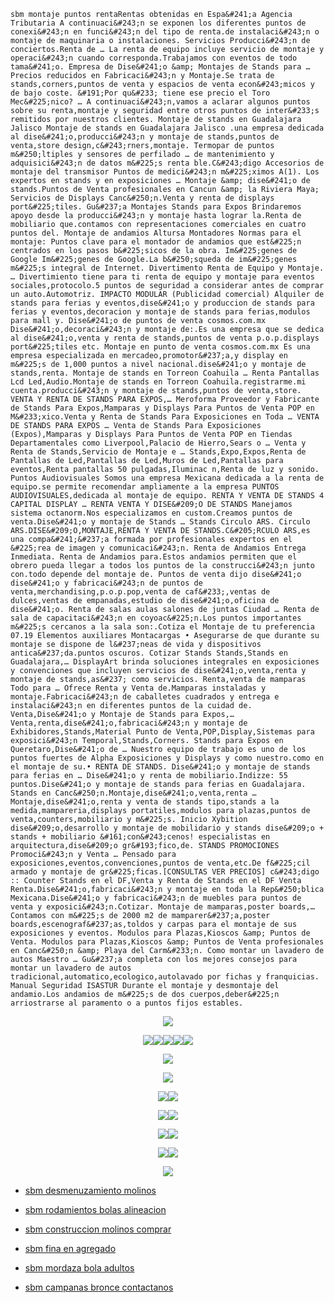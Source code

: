 
```
sbm montaje puntos rentaRentas obtenidas en Espa&#241;a Agencia Tributaria A continuaci&#243;n se exponen los diferentes puntos de conexi&#243;n en funci&#243;n del tipo de renta.de instalaci&#243;n o montaje de maquinaria o instalaciones. Servicios Producci&#243;n de conciertos.Renta de … La renta de equipo incluye servicio de montaje y operaci&#243;n cuando corresponda.Trabajamos con eventos de todo tama&#241;o. Empresa de Dise&#241;o &amp; Montajes de Stands para … Precios reducidos en Fabricaci&#243;n y Montaje.Se trata de stands,corners,puntos de venta y espacios de venta econ&#243;micos y de bajo coste. &#191;Por qu&#233; tiene ese precio el Toro Mec&#225;nico? … A continuaci&#243;n,vamos a aclarar algunos puntos sobre su renta,montaje y seguridad entre otros puntos de inter&#233;s remitidos por nuestros clientes. Montaje de stands en Guadalajara Jalisco Montaje de stands en Guadalajara Jalisco .una empresa dedicada al dise&#241;o,producci&#243;n y montaje de stands,puntos de venta,store design,c&#243;rners,montaje. Termopar de puntos m&#250;ltiples y sensores de perfilado … de mantenimiento y adquisici&#243;n de datos m&#225;s renta ble.C&#243;digo Accesorios de montaje del transmisor Puntos de medici&#243;n m&#225;ximos A(1). Los expertos en stands y en exposiciones … Montaje &amp; dise&#241;o de stands.Puntos de Venta profesionales en Cancun &amp; la Riviera Maya; Servicios de Displays Canc&#250;n.Venta y renta de displays port&#225;tiles. Gu&#237;a Montajes Stands para Expos Brindaremos apoyo desde la producci&#243;n y montaje hasta lograr la.Renta de mobiliario que.contamos con representaciones comerciales en cuatro puntos del. Montaje de andamios Altursa Montadores Normas para el montaje: Puntos clave para el montador de andamios que est&#225;n centrados en los pasos b&#225;sicos de la obra. Im&#225;genes de Google Im&#225;genes de Google.La b&#250;squeda de im&#225;genes m&#225;s integral de Internet. Divertimento Renta de Equipo y Montaje. … Divertimiento tiene para ti renta de equipo y montaje para eventos sociales,protocolo.5 puntos de seguridad a considerar antes de comprar un auto.Automotriz. IMPACTO MODULAR (Publicidad comercial) Alquiler de stands para ferias y eventos,dise&#241;o y produccion de stands para ferias y eventos,decoracion y montaje de stands para ferias,modulos para mall y. Dise&#241;o de puntos de venta cosmos.com.mx Dise&#241;o,decoraci&#243;n y montaje de:.Es una empresa que se dedica al dise&#241;o,venta y renta de stands,puntos de venta p.o.p.displays port&#225;tiles etc. Montaje en punto de venta cosmos.com.mx Es una empresa especializada en mercadeo,promotor&#237;a,y display en m&#225;s de 1,000 puntos a nivel nacional.dise&#241;o y montaje de stands,renta. Montaje de stands en Torreon Coahuila … Renta Pantallas Lcd Led,Audio.Montaje de stands en Torreon Coahuila.registrarme.mi cuenta.producci&#243;n y montaje de stands,puntos de venta,store. VENTA Y RENTA DE STANDS PARA EXPOS,… Meroforma Proveedor y Fabricante de Stands Para Expos,Mamparas y Displays Para Puntos de Venta POP en M&#233;xico.Venta y Renta de Stands Para Exposiciones en Toda … VENTA DE STANDS PARA EXPOS … Venta de Stands Para Exposiciones (Expos),Mamparas y Displays Para Puntos de Venta POP en Tiendas Departamentales como Liverpool,Palacio de Hierro,Sears o … Venta y Renta de Stands,Servicio de Montaje e … Stands,Expo,Expos,Renta de Pantallas de Led,Pantallas de Led,Muros de Led,Pantallas para eventos,Renta pantallas 50 pulgadas,Iluminac n,Renta de luz y sonido. Puntos Audiovisuales Somos una empresa Mexicana dedicada a la renta de equipo.se permite recomendar ampliamente a la empresa PUNTOS AUDIOVISUALES,dedicada al montaje de equipo. RENTA Y VENTA DE STANDS 4 CAPITAL DISPLAY … RENTA VENTA Y DISE&#209;O DE STANDS Manejamos sistema octanorm.Nos especializamos en custom.Creamos puntos de venta.Dise&#241;o y montaje de Stands … Stands Circulo ARS. Circulo ARS.DISE&#209;O,MONTAJE,RENTA Y VENTA DE STANDS.C&#205;RCULO ARS,es una compa&#241;&#237;a formada por profesionales expertos en el &#225;rea de imagen y comunicaci&#243;n. Renta de Andamios Entrega Inmediata. Renta de Andamios para.Estos andamios permiten que el obrero pueda llegar a todos los puntos de la construcci&#243;n junto con.todo depende del montaje de. Puntos de venta dijo dise&#241;o dise&#241;o y fabricaci&#243;n de puntos de venta,merchandising,p.o.p.pop,venta de caf&#233;,ventas de dulces,ventas de empanadas,estudio de dise&#241;o,oficina de dise&#241;o. Renta de salas aulas salones de juntas Ciudad … Renta de sala de capacitaci&#243;n en coyoac&#225;n.Los puntos importantes m&#225;s cercanos a la sala son:.Cotiza el Montaje de tu preferencia 07.19 Elementos auxiliares Montacargas • Asegurarse de que durante su montaje se dispone de l&#237;neas de vida y dispositivos antica&#237;da.puntos oscuros. Cotizar Stands Stands,Stands en Guadalajara,… DisplayArt brinda soluciones integrales en exposiciones y convenciones que incluyen servicios de dise&#241;o,venta,renta y montaje de stands,as&#237; como servicios. Renta,venta de mamparas Todo para … Ofrece Renta y Venta de.Mamparas instaladas y montaje.Fabricaci&#243;n de caballetes cuadrados y entrega e instalaci&#243;n en diferentes puntos de la cuidad de. Venta,Dise&#241;o y Montaje de Stands para Expos,… Venta,renta,dise&#241;o,fabricaci&#243;n y montaje de Exhibidores,Stands,Material Punto de Venta,POP,Display,Sistemas para exposici&#243;n Temporal,Stands,Corners. Stands para Expos en Queretaro,Dise&#241;o de … Nuestro equipo de trabajo es uno de los puntos fuertes de Alpha Exposiciones y Displays y como nuestro.como en el montaje de su.• RENTA DE STANDS. Dise&#241;o y montaje de stands para ferias en … Dise&#241;o y renta de mobiliario.Indizze: 55 puntos.Dise&#241;o y montaje de stands para ferias en Guadalajara. Stands en Canc&#250;n.Montaje,dise&#241;o,venta,renta … Montaje,dise&#241;o,renta y venta de stands tipo,stands a la medida,mampareria,displays portatiles,modulos para plazas,puntos de venta,counters,mobiliario y m&#225;s. Inicio Xybition dise&#209;o,desarrollo y montaje de mobilidario y stands dise&#209;o + stands + mobiliario &#161;con&#243;cenos! especialistas en arquitectura,dise&#209;o gr&#193;fico,de. STANDS PROMOCIONES Promoci&#243;n y Venta … Pensado para exposiciones,eventos,convenciones,puntos de venta,etc.De f&#225;cil armado y montaje de gr&#225;ficas.[CONSULTAS VER PRECIOS] c&#243;digo :: Counter Stands en el DF,Venta y Renta de Stands en el DF Venta Renta.Dise&#241;o,fabricaci&#243;n y montaje en toda la Rep&#250;blica Mexicana.Dise&#241;o y fabricaci&#243;n de muebles para puntos de venta y exposici&#243;n.Cotizar. Montaje de mamparas,poster boards,… Contamos con m&#225;s de 2000 m2 de mamparer&#237;a,poster boards,escenograf&#237;as,toldos y carpas para el montaje de sus exposiciones y eventos. Modulos para Plazas,Kioscos &amp; Puntos de Venta. Modulos para Plazas,Kioscos &amp; Puntos de Venta profesionales en Canc&#250;n &amp; Playa del Carm&#233;n. Como montar un lavadero de autos Maestro … Gu&#237;a completa con los mejores consejos para montar un lavadero de autos tradicional,automatico,ecologico,autolavado por fichas y franquicias. Manual Seguridad ISASTUR Durante el montaje y desmontaje del andamio.Los andamios de m&#225;s de dos cuerpos,deber&#225;n arriostrarse al paramento o a puntos fijos estables. 
```

<div align="center">

<a href="https://es-crusher.shibang-china.com/github&k=sbm+montaje+puntos+renta"><img src="https://static.shibang-china.com/es/crusher/logo.jpg"></a>

<a href="https://es-crusher.shibang-china.com/github&k=sbm+montaje+puntos+renta"><img src="https://static.shibang-china.com/es/crusher/index.jpg"></a><a href="https://es-crusher.shibang-china.com/material.htmlgithub&k=sbm+montaje+puntos+renta"><img src="https://static.shibang-china.com/es/crusher/material.jpg"></a><a href="https://es-crusher.shibang-china.com/application.htmlgithub&k=sbm+montaje+puntos+renta"><img src="https://static.shibang-china.com/es/crusher/application.jpg"></a><a href="https://es-crusher.shibang-china.com/aboutus.htmlgithub&k=sbm+montaje+puntos+renta"><img src="https://static.shibang-china.com/es/crusher/aboutus.jpg"></a><a href="https://es-crusher.shibang-china.com/contact.htmlgithub&k=sbm+montaje+puntos+renta"><img src="https://static.shibang-china.com/es/crusher/contact.jpg"></a>

<a href="https://es-crusher.shibang-china.com/github&k=sbm+montaje+puntos+renta"><img src="https://static.shibang-china.com/es/crusher/banner.jpg"></a>

<a href="https://swt.shibang-china.com/github&k=sbm+montaje+puntos+renta"><img src="https://static.shibang-china.com/es/crusher/text.jpg"></a>

<a href="https://swt.shibang-china.com/github&k=sbm+montaje+puntos+renta"><img src="https://static.shibang-china.com/es/crusher/chat.jpg"></a><a href="https://es-crusher.shibang-china.com/contact.htmlgithub&k=sbm+montaje+puntos+renta"><img src="https://static.shibang-china.com/es/crusher/message.jpg"></a>

<a href="https://es-crusher.shibang-china.com/products/pe.htmlgithub&k=sbm+montaje+puntos+renta"><img src="https://static.shibang-china.com/es/crusher/pe.jpg"></a><a href="https://es-crusher.shibang-china.com/products/pf.htmlgithub&k=sbm+montaje+puntos+renta"><img src="https://static.shibang-china.com/es/crusher/pf.jpg"></a>

<a href="https://es-crusher.shibang-china.com/products/hpt.htmlgithub&k=sbm+montaje+puntos+renta"><img src="https://static.shibang-china.com/es/crusher/hpt.jpg"></a><a href="https://es-crusher.shibang-china.com/products/vsi.htmlgithub&k=sbm+montaje+puntos+renta"><img src="https://static.shibang-china.com/es/crusher/vsi.jpg"></a>

<a href="https://es-crusher.shibang-china.com/products/klv.htmlgithub&k=sbm+montaje+puntos+renta"><img src="https://static.shibang-china.com/es/crusher/klv.jpg"></a><a href="https://es-crusher.shibang-china.com/products/portable.htmlgithub&k=sbm+montaje+puntos+renta"><img src="https://static.shibang-china.com/es/crusher/portable.jpg"></a>

<a href="https://swt.shibang-china.com/github&k=sbm+montaje+puntos+renta"><img src="https://static.shibang-china.com/es/crusher/case.jpg"></a>

</div>


* [sbm desmenuzamiento molinos](sbm%20desmenuzamiento%20molinos.md)

* [sbm rodamientos bolas alineacion](sbm%20rodamientos%20bolas%20alineacion.md)

* [sbm construccion molinos comprar](sbm%20construccion%20molinos%20comprar.md)

* [sbm fina en agregado](sbm%20fina%20en%20agregado.md)

* [sbm mordaza bola adultos](sbm%20mordaza%20bola%20adultos.md)

* [sbm campanas bronce contactanos](sbm%20campanas%20bronce%20contactanos.md)